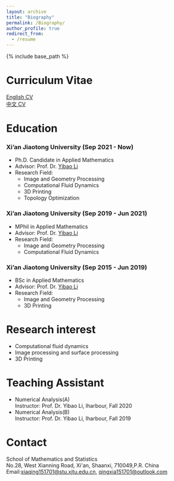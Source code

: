 ```yaml
---
layout: archive
title: "Biography"
permalink: /Biography/
author_profile: true
redirect_from:
  - /resume
---
```


{% include base_path %}

Curriculum Vitae
=====
[English CV](https://qingxiaxjtu.com/files/CV-EN.pdf)   
[中文 CV](https://qingxiaxjtu.com/files/CV-CN.pdf)   

Education
======
### Xi’an Jiaotong University (Sep 2021 - Now)
+ Ph.D. Candidate in Applied Mathematics
+ Advisor: Prof. Dr. [Yibao Li](http://gr.xjtu.edu.cn/web/yibaoli)
+ Research Field:   
    - Image and Geometry Processing
    - Computational Fluid Dynamics   
    - 3D Printing     
    - Topology Optimization    

### Xi’an Jiaotong University (Sep 2019 - Jun 2021)
+ MPhil in Applied Mathematics
+ Advisor: Prof. Dr. [Yibao Li](http://gr.xjtu.edu.cn/web/yibaoli)
+ Research Field:   
    - Image and Geometry Processing
    - Computational Fluid Dynamics 

### Xi’an Jiaotong University (Sep 2015 - Jun 2019)
+ BSc in Applied Mathematics
+ Advisor: Prof. Dr. [Yibao Li](http://gr.xjtu.edu.cn/web/yibaoli)
+ Research Field:    
    - Image and Geometry Processing
    - 3D Printing 
  
Research interest
=====
+ Computational fluid dynamics
+ Image processing and surface processing
+ 3D Printing     

Teaching Assistant
======
+ Numerical Analysis(A)   
Instructor: Prof. Dr. Yibao Li, Iharbour, Fall 2020
+ Numerical Analysis(B)   
Instructor: Prof. Dr. Yibao Li, Iharbour, Fall 2019   
  
  
Contact
======
School of Mathematics and Statistics   
No.28, West Xianning Road, Xi'an, Shaanxi, 710049,P.R. China   
Email:xiaqing151701@stu.xjtu.edu.cn, qingxia151701@outlook.com
